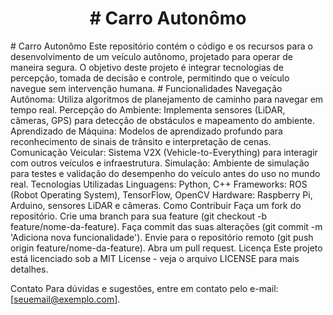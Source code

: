<h1 align="center">
    # Carro Autonômo
    </h1>
# Carro Autonômo
Este repositório contém o código e os recursos para o desenvolvimento de um veículo autônomo, projetado para operar de maneira segura. O objetivo deste projeto é integrar tecnologias de percepção, tomada de decisão e controle, permitindo que o veículo navegue sem intervenção humana.
# Funcionalidades
Navegação Autônoma: Utiliza algoritmos de planejamento de caminho para navegar em tempo real.
Percepção do Ambiente: Implementa sensores (LiDAR, câmeras, GPS) para detecção de obstáculos e mapeamento do ambiente.
Aprendizado de Máquina: Modelos de aprendizado profundo para reconhecimento de sinais de trânsito e interpretação de cenas.
Comunicação Veicular: Sistema V2X (Vehicle-to-Everything) para interagir com outros veículos e infraestrutura.
Simulação: Ambiente de simulação para testes e validação do desempenho do veículo antes do uso no mundo real.
Tecnologias Utilizadas
Linguagens: Python, C++
Frameworks: ROS (Robot Operating System), TensorFlow, OpenCV
Hardware: Raspberry Pi, Arduino, sensores LiDAR e câmeras.
Como Contribuir
Faça um fork do repositório.
Crie uma branch para sua feature (git checkout -b feature/nome-da-feature).
Faça commit das suas alterações (git commit -m 'Adiciona nova funcionalidade').
Envie para o repositório remoto (git push origin feature/nome-da-feature).
Abra um pull request.
Licença
Este projeto está licenciado sob a MIT License - veja o arquivo LICENSE para mais detalhes.

Contato
Para dúvidas e sugestões, entre em contato pelo e-mail: [seuemail@exemplo.com].
